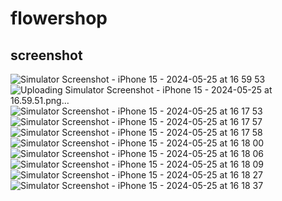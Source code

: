# flowershop

## screenshot
![Simulator Screenshot - iPhone 15 - 2024-05-25 at 16 59 53](https://github.com/OyaOzcan/flowershop/assets/141520129/f53c5aec-3a58-4e4b-b5be-51e9d9f1a76b)
![Uploading Simulator Screenshot - iPhone 15 - 2024-05-25 at 16.59.51.png…]()
![Simulator Screenshot - iPhone 15 - 2024-05-25 at 16 17 53](https://github.com/OyaOzcan/flowershop/assets/141520129/7018980a-3f52-427a-ade2-8eb561bb9a6e)![Simulator Screenshot - iPhone 15 - 2024-05-25 at 16 17 57](https://github.com/OyaOzcan/flowershop/assets/141520129/e7498a23-5130-4fdb-9461-1b4c4afc25d0)![Simulator Screenshot - iPhone 15 - 2024-05-25 at 16 17 58](https://github.com/OyaOzcan/flowershop/assets/141520129/1c772459-0a3e-4882-a5c5-78211315ddb8)![Simulator Screenshot - iPhone 15 - 2024-05-25 at 16 18 00](https://github.com/OyaOzcan/flowershop/assets/141520129/735aa170-9e74-4d1e-abcd-4ec7b69e5d2a)![Simulator Screenshot - iPhone 15 - 2024-05-25 at 16 18 06](https://github.com/OyaOzcan/flowershop/assets/141520129/d8b49169-ec59-4539-9ad1-9a3c7fbb545f)![Simulator Screenshot - iPhone 15 - 2024-05-25 at 16 18 09](https://github.com/OyaOzcan/flowershop/assets/141520129/c6e603a7-a6e7-471b-ac64-ecf2470bc02c)![Simulator Screenshot - iPhone 15 - 2024-05-25 at 16 18 27](https://github.com/OyaOzcan/flowershop/assets/141520129/3854e3ec-91ea-45a2-969b-65af29713d3e)![Simulator Screenshot - iPhone 15 - 2024-05-25 at 16 18 37](https://github.com/OyaOzcan/flowershop/assets/141520129/71ffeef8-3de5-4d23-9ca2-7b5dab4ea4a8)








